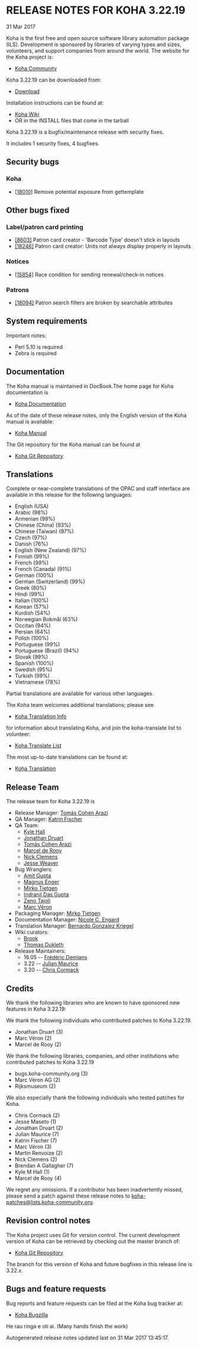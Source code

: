 # RELEASE NOTES FOR KOHA 3.22.19
31 Mar 2017

Koha is the first free and open source software library automation
package (ILS). Development is sponsored by libraries of varying types
and sizes, volunteers, and support companies from around the world. The
website for the Koha project is:

- [Koha Community](http://koha-community.org)

Koha 3.22.19 can be downloaded from:

- [Download](http://download.koha-community.org/koha-3.22.19.tar.gz)

Installation instructions can be found at:

- [Koha Wiki](http://wiki.koha-community.org/wiki/Installation_Documentation)
- OR in the INSTALL files that come in the tarball

Koha 3.22.19 is a bugfix/maintenance release with security fixes.

It includes 1 security fixes, 4 bugfixes.


## Security bugs

### Koha

- [[18010]](http://bugs.koha-community.org/bugzilla3/show_bug.cgi?id=18010) Remove potential exposure from gettemplate


## Other bugs fixed

### Label/patron card printing

- [[8603]](http://bugs.koha-community.org/bugzilla3/show_bug.cgi?id=8603) Patron card creator - 'Barcode Type' doesn't stick in layouts
- [[18246]](http://bugs.koha-community.org/bugzilla3/show_bug.cgi?id=18246) Patron card creator: Units not always display properly in layouts

### Notices

- [[15854]](http://bugs.koha-community.org/bugzilla3/show_bug.cgi?id=15854) Race condition for sending renewal/check-in notices

### Patrons

- [[18094]](http://bugs.koha-community.org/bugzilla3/show_bug.cgi?id=18094) Patron search filters are broken by searchable attributes



## System requirements

Important notes:
    
- Perl 5.10 is required
- Zebra is required

## Documentation

The Koha manual is maintained in DocBook.The home page for Koha 
documentation is 

- [Koha Documentation](http://koha-community.org/documentation/)

As of the date of these release notes, only the English version of the
Koha manual is available:

- [Koha Manual](http://manual.koha-community.org//en/)

The Git repository for the Koha manual can be found at

- [Koha Git Repository](http://git.koha-community.org/gitweb/?p=kohadocs.git;a=summary)

## Translations

Complete or near-complete translations of the OPAC and staff
interface are available in this release for the following languages:

- English (USA)
- Arabic (98%)
- Armenian (99%)
- Chinese (China) (93%)
- Chinese (Taiwan) (97%)
- Czech (97%)
- Danish (76%)
- English (New Zealand) (97%)
- Finnish (99%)
- French (99%)
- French (Canada) (91%)
- German (100%)
- German (Switzerland) (99%)
- Greek (80%)
- Hindi (99%)
- Italian (100%)
- Korean (57%)
- Kurdish (54%)
- Norwegian Bokmål (63%)
- Occitan (94%)
- Persian (64%)
- Polish (100%)
- Portuguese (99%)
- Portuguese (Brazil) (94%)
- Slovak (99%)
- Spanish (100%)
- Swedish (95%)
- Turkish (99%)
- Vietnamese (78%)

Partial translations are available for various other languages.

The Koha team welcomes additional translations; please see

- [Koha Translation Info](http://wiki.koha-community.org/wiki/Translating_Koha)

for information about translating Koha, and join the koha-translate 
list to volunteer:

- [Koha Translate List](http://lists.koha-community.org/cgi-bin/mailman/listinfo/koha-translate)

The most up-to-date translations can be found at:

- [Koha Translation](http://translate.koha-community.org/)

## Release Team

The release team for Koha 3.22.19 is

- Release Manager: [Tomás Cohen Arazi](mailto:tomascohen@gmail.com)
- QA Manager: [Katrin Fischer](mailto:Katrin.Fischer@bsz-bw.de)
- QA Team:
  - [Kyle Hall](mailto:kyle@bywatersolutions.com)
  - [Jonathan Druart](mailto:jonathan.druart@biblibre.com)
  - [Tomás Cohen Arazi](mailto:tomascohen@gmail.com)
  - [Marcel de Rooy](mailto:m.de.rooy@rijksmuseum.nl)
  - [Nick Clemens](mailto:nick@bywatersolutions.com)
  - [Jesse Weaver](mailto:jweaver@bywatersolutions.com)
- Bug Wranglers:
  - [Amit Gupta](mailto:amitddng135@gmail.com)
  - [Magnus Enger](mailto:magnus@enger.priv.no)
  - [Mirko Tietgen](mailto:mirko@abunchofthings.net)
  - [Indranil Das Gupta](mailto:indradg@l2c2.co.in)
  - [Zeno Tajoli](mailto:z.tajoli@cineca.it)
  - [Marc Véron](mailto:veron@veron.ch)
- Packaging Manager: [Mirko Tietgen](mailto:mirko@abunchofthings.net)
- Documentation Manager: [Nicole C. Engard](mailto:nengard@gmail.com)
- Translation Manager: [Bernardo Gonzalez Kriegel](mailto:bgkriegel@gmail.com)
- Wiki curators: 
  - [Brook](mailto:)
  - [Thomas Dukleth](mailto:kohadevel@agogme.com)
- Release Maintainers:
  - 16.05 -- [Frédéric Demians](mailto:f.demians@tamil.fr)
  - 3.22 -- [Julian Maurice](mailto:julian.maurice@biblibre.com)
  - 3.20 -- [Chris Cormack](mailto:chrisc@catalyst.net.nz)

## Credits

We thank the following libraries who are known to have sponsored
new features in Koha 3.22.19:


We thank the following individuals who contributed patches to Koha 3.22.19.

- Jonathan Druart (3)
- Marc Véron (2)
- Marcel de Rooy (2)

We thank the following libraries, companies, and other institutions who contributed
patches to Koha 3.22.19

- bugs.koha-community.org (3)
- Marc Véron AG (2)
- Rijksmuseum (2)

We also especially thank the following individuals who tested patches
for Koha.

- Chris Cormack (2)
- Jesse Maseto (1)
- Jonathan Druart (2)
- Julian Maurice (7)
- Katrin Fischer (7)
- Marc Véron (3)
- Martin Renvoize (2)
- Nick Clemens (2)
- Brendan A Gallagher (7)
- Kyle M Hall (1)
- Marcel de Rooy (4)

We regret any omissions.  If a contributor has been inadvertently missed,
please send a patch against these release notes to 
koha-patches@lists.koha-community.org.

## Revision control notes

The Koha project uses Git for version control.  The current development 
version of Koha can be retrieved by checking out the master branch of:

- [Koha Git Repository](git://git.koha-community.org/koha.git)

The branch for this version of Koha and future bugfixes in this release
line is 3.22.x.

## Bugs and feature requests

Bug reports and feature requests can be filed at the Koha bug
tracker at:

- [Koha Bugzilla](http://bugs.koha-community.org)

He rau ringa e oti ai.
(Many hands finish the work)

Autogenerated release notes updated last on 31 Mar 2017 13:45:17.
